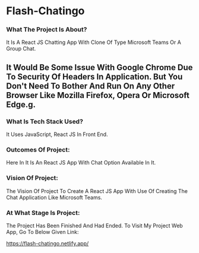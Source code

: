 # Flash-Chatingo

### What The Project Is About?
It Is A React JS Chatting App With Clone Of Type Microsoft Teams Or A Group Chat.

## It Would Be Some Issue With Google Chrome Due To Security Of Headers In Application. But You Don't Need To Bother And Run On Any Other Browser Like Mozilla Firefox, Opera Or Microsoft Edge.g.

### What Is Tech Stack Used?
It Uses JavaScript, React JS In Front End.

### Outcomes Of Project:
Here In It Is An React JS App With Chat Option Available In It.

### Vision Of Project:
The Vision Of Project To Create A React JS App With Use Of Creating The Chat Application Like Microsoft Teams.

### At What Stage Is Project:
The Project Has Been Finished And Had Ended. To Visit My Project Web App, Go To Below Given Link:

https://flash-chatingo.netlify.app/
